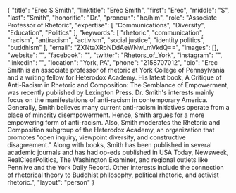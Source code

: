 {
  "title": "Erec S Smith",
  "linktitle": "Erec Smith",
  "first": "Erec",
  "middle": "S",
  "last": "Smith",
  "honorific": "Dr.",
  "pronoun": "he/him",
  "role": "Associate Professor of Rhetoric",
  "expertise": [
    "Communications",
    "Diversity",
    "Education",
    "Politics"
  ],
  "keywords": [
    "rhetoric",
    "communication",
    "racism",
    "antiracism",
    "activism",
    "social justice",
    "identity politics",
    "buddhism"
  ],
  "email": "ZXNtaXRoNDdAeWNwLmVkdQ==",
  "images": [],
  "website": "",
  "facebook": "",
  "twitter": "Rhetors_of_York",
  "instagram": "",
  "linkedin": "",
  "location": "York, PA",
  "phone": "2158707012",
  "bio": "Erec Smith is an associate professor of rhetoric at York College of Pennsylvania and a writing fellow for Heterodox Academy. His latest book, A Critique of Anti-Racism in Rhetoric and Composition: The Semblance of Empowerment, was recently published by Lexington Press. Dr. Smith's interests mainly focus on the manifestations of anti-racism in contemporary America. Generally, Smith believes many current anti-racism initiatives operate from a place of minority disempowerment. Hence, Smith argues for a more empowering form of anti-racism.  Also, Smith moderates the Rhetoric and Composition subgroup of the Heterodox Academy, an organization that promotes \"open inquiry, viewpoint diversity, and constructive disagreement.\" Along with books, Smith has been published in several academic journals and has had op-eds published in USA Today, Newsweek, RealClearPolitics, The Washington Examiner, and regional outlets like Pennlive and the York Daily Record. Other interests include the connection of rhetorical theory to Buddhist philosophy, political rhetoric, and activist rhetoric.",
  "layout": "person"
}